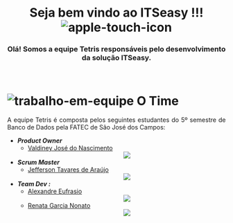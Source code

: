 ﻿<div style = "text-align:center">

# Seja bem vindo ao  ITSeasy !!!  ![apple-touch-icon](https://user-images.githubusercontent.com/80490875/186041138-68bfc87d-b2cb-4921-8939-cb5358e14c05.png)
  
 

</div>
<div style="text-align:center">

### Olá! Somos a equipe Tetris responsáveis pelo desenvolvimento da solução ITSeasy.

</div>
<br>

# ![trabalho-em-equipe](https://user-images.githubusercontent.com/81206214/120873313-f65cf780-c577-11eb-8ba2-15d1925c0e4b.png)   O Time 
<div class="time" style= "text-align:justify">
A equipe Tetris é composta pelos seguintes estudantes do 5º semestre de Banco de Dados pela FATEC de São José dos Campos:

- ***Product Owner***
  - [Valdiney José do Nascimento](https://github.com/Valdineynascimento) [<center><img src="https://github.com/equipe-tetris/scrum-cloud-backend/blob/master/resource/images/linkedin.png" /></center>](https://www.linkedin.com/in/valdiney-jos%C3%A9-do-nascimento-68a136214/)
- ***Scrum Master***
  - [Jefferson Tavares de Araújo](https://github.com/jefferson-tavares-araujo) [<center><img src="https://github.com/equipe-tetris/scrum-cloud-backend/blob/master/resource/images/linkedin.png" /></center>](https://www.linkedin.com/in/jeffersontavaresaraujo/)
- ***Team Dev :***
  - [Alexandre Eufrasio](https://github.com/alexandreeufrazio) [<center><img src="https://github.com/equipe-tetris/scrum-cloud-backend/blob/master/resource/images/linkedin.png" /></center>](https://www.linkedin.com/in/alexia-karine-silva-5b0a79116/)
  - [Renata Garcia Nonato](https://github.com/RenataGarciaNonato) [<center><img src="https://github.com/equipe-tetris/scrum-cloud-backend/blob/master/resource/images/linkedin.png" /></center>](https://www.linkedin.com/mwlite/in/renata-garcia-2a84821b7)
  
</div>
<br>
